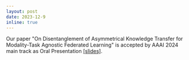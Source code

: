 ```yaml
---
layout: post
date: 2023-12-9
inline: true
---
```


Our paper "On Disentanglement of Asymmetrical Knowledge Transfer for Modality-Task Agnostic Federated Learning" is accepted by AAAI 2024 main track as Oral Presentation [[slides]](https://github.com/jia-yi-chen/jia-yi-chen.github.io/blob/master/assets/pdf/AAAI-oral-2024-2-23.pdf).
